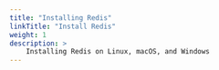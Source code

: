 ```yaml
---
title: "Installing Redis"
linkTitle: "Install Redis"
weight: 1
description: >
    Installing Redis on Linux, macOS, and Windows
---
```

